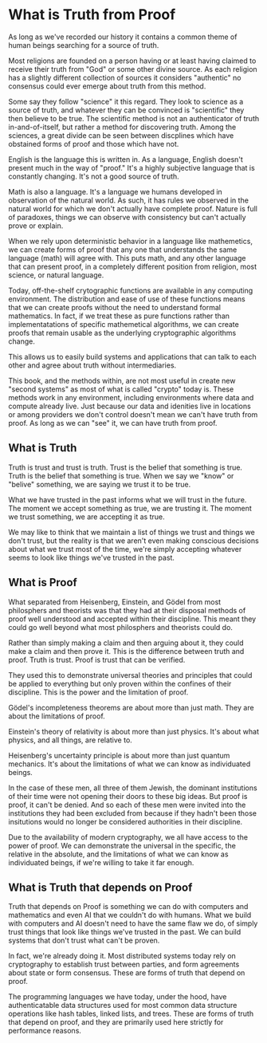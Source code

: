 # What is Truth from Proof

As long as we've recorded our history it contains a common theme of human beings searching for a source of truth.

Most religions are founded on a person having or at least having claimed to receive their truth from "God" or some other divine source. As each religion has a slightly different collection of sources it considers "authentic" no consensus could ever emerge about truth from this method.

Some say they follow "science" it this regard. They look to science as a source of truth, and whatever they can be convinced is "scientific" they then believe to be true. The scientific method is not an authenticator of truth in-and-of-itself, but rather a method for discovering truth. Among the sciences, a great divide can be seen between discplines which have obstained forms of proof and those which have not.

English is the language this is written in. As a language, English doesn't present much in the way of "proof." It's a highly subjective language that is constantly changing. It's not a good source of truth.

Math is also a language. It's a language we humans developed in observation of the natural world. As such, it has rules we observed in the natural world for which we don't actually have complete proof. Nature is full of paradoxes, things we can observe with consistency but can't actually prove or explain.

When we rely upon deterministic behavior in a language like mathemetics, we can create forms of proof that any one that understands the same language (math) will agree with. This puts math, and any other language that can present proof, in a completely different position from religion, most science, or natural language.

Today, off-the-shelf crytographic functions are available in any computing environment. The distribution and ease of use of these functions means that we can create proofs without the need to understand formal mathematics. In fact, if we treat these as pure functions rather than implementatations of specific mathemetical algorithms, we can create proofs that remain usable as the underlying cryptographic algorithms change.

This allows us to easily build systems and applications that can talk to each other and agree about truth without intermediaries.

This book, and the methods within, are not most useful in create new "second systems" as most of what is called "crypto" today is. These methods work in any environment, including environments where data and compute already live. Just because our data and idenities live in locations or among providers we don't control doesn't mean we can't have truth from proof. As long as we can "see" it, we can have truth from proof.

## What is Truth

Truth is trust and trust is truth. Trust is the belief that something is true. Truth is the belief that something is true. When we say we "know" or "belive" something, we are saying we trust it to be true.

What we have trusted in the past informs what we will trust in the future. The moment we accept something as true, we are trusting it. The moment we trust something, we are accepting it as true.

We may like to think that we maintain a list of things we trust and things we don't trust, but the reality is that we aren't even making conscious decisions about what we trust most of the time, we're simply accepting whatever seems to look like things we've trusted in the past.

## What is Proof

What separated from Heisenberg, Einstein, and Gödel from most philosphers and theorists was that they had at their disposal methods of proof well understood and accepted within their discipline. This meant they could go well beyond what most philosphers and theorists could do.

Rather than simply making a claim and then arguing about it, they could make a claim and then prove it. This is the difference between truth and proof. Truth is trust. Proof is trust that can be verified.

They used this to demonstrate universal theories and principles that could be applied to everything but only proven within the confines of their discipline. This is the power and the limitation of proof.

Gödel's incompleteness theorems are about more than just math. They are about the limitations of proof.

Einstein's theory of relativity is about more than just physics. It's about what physics, and all things, are relative to.

Heisenberg's uncertainty principle is about more than just quantum mechanics. It's about the limitations of what we can know as individuated beings.

In the case of these men, all three of them Jewish, the dominant institutions of their time were not opening their doors to these big ideas. But proof is proof, it can't be denied. And so each of these men were invited into the institutions they had been excluded from because if they hadn't been those insitutions would no longer be considered authorities in their discipline.

Due to the availability of modern cryptography, we all have access to the power of proof. We can demonstrate the universal in the specific, the relative in the absolute, and the limitations of what we can know as individuated beings, if we're willing to take it far enough.

## What is Truth that depends on Proof

Truth that depends on Proof is something we can do with computers and mathematics and even AI that we couldn't do with humans. What we build with computers and AI doesn't need to have the same flaw we do, of simply trust things that look like things we've trusted in the past. We can build systems that don't trust what can't be proven.

In fact, we're already doing it. Most distributed systems today rely on cryptography to establish trust between parties, and form agreements about state or form consensus. These are forms of truth that depend on proof.

The programming languages we have today, under the hood, have authenticatable data structures used for most common data structure operations like hash tables, linked lists, and trees. These are forms of truth that depend on proof, and they are primarily used here strictly for performance reasons.
